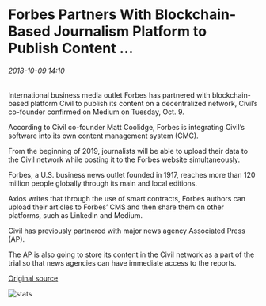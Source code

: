 # Forbes Partners With Blockchain-Based Journalism Platform to Publish Content ...

###### 2018-10-09 14:10

International business media outlet Forbes has partnered with blockchain-based platform Civil to publish its content on a decentralized network, Civil’s co-founder confirmed on Medium on Tuesday, Oct. 9.

According to Civil co-founder Matt Coolidge, Forbes is integrating Civil’s software into its own content management system (CMC).

From the beginning of 2019, journalists will be able to upload their data to the Civil network while posting it to the Forbes website simultaneously.

Forbes, a U.S. business news outlet founded in 1917, reaches more than 120 million people globally through its main and local editions.

Axios writes that through the use of smart contracts, Forbes authors can upload their articles to Forbes’ CMS and then share them on other platforms, such as LinkedIn and Medium.

Civil has previously partnered with major news agency Associated Press (AP).

The AP is also going to store its content in the Civil network as a part of the trial so that news agencies can have immediate access to the reports.

[Original source](https://cointelegraph.com/news/forbes-partners-with-blockchain-based-journalism-platform-to-publish-content)

![stats](https://c.statcounter.com/11760860/0/a89fa40b/1/ "stats")